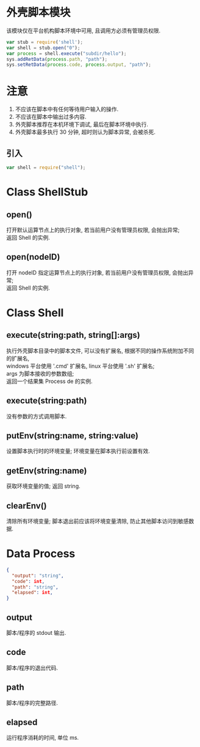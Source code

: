 # 外壳脚本模块

该模块仅在平台机构脚本环境中可用, 且调用方必须有管理员权限.

```javascript
var stub = require('shell');
var shell = stub.open("0");
var process = shell.execute("subdir/hello");
sys.addRetData(process.path, "path");
sys.setRetData(process.code, process.output, "path");
```

# 注意

1. 不应该在脚本中有任何等待用户输入的操作.
3. 不应该在脚本中输出过多内容.
4. 外壳脚本推荐在本机环境下调试, 最后在脚本环境中执行.
5. 外壳脚本最多执行 30 分钟, 超时则认为脚本异常, 会被杀死.


## 引入

```javascript
var shell = require("shell");
```


# Class ShellStub


## open()

打开默认运算节点上的执行对象, 若当前用户没有管理员权限, 会抛出异常;  
返回 Shell 的实例.


## open(nodeID)

打开 nodeID 指定运算节点上的执行对象, 若当前用户没有管理员权限, 会抛出异常;  
返回 Shell 的实例.


# Class Shell


## execute(string:path, string[]:args)

执行外壳脚本目录中的脚本文件, 可以没有扩展名, 根据不同的操作系统附加不同的扩展名,  
windows 平台使用 '.cmd' 扩展名, linux 平台使用 '.sh' 扩展名;  
args 为脚本接收的参数数组;  
返回一个结果集 Process de 的实例.


## execute(string:path)

没有参数的方式调用脚本.


## putEnv(string:name, string:value)

设置脚本执行时的环境变量; 环境变量在脚本执行前设置有效.


## getEnv(string:name)

获取环境变量的值; 返回 string.


## clearEnv()

清除所有环境变量; 
脚本退出前应该将环境变量清除, 防止其他脚本访问到敏感数据.


# Data Process

```JSON
{
  "output": "string",
  "code": int,
  "path": "string",
  "elapsed": int,
}
```

## output

脚本/程序的 stdout 输出.

## code

脚本/程序的退出代码.

## path

脚本/程序的完整路径.

## elapsed

运行程序消耗的时间, 单位 ms.